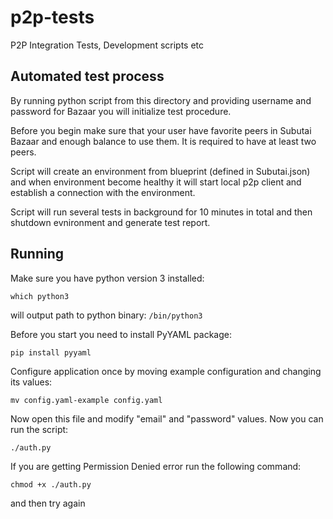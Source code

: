 # p2p-tests
P2P Integration Tests, Development scripts etc

## Automated test process

By running python script from this directory and providing username and password for Bazaar you will initialize 
test procedure.

Before you begin make sure that your user have favorite peers in Subutai Bazaar and enough balance to use them.
It is required to have at least two peers. 

Script will create an environment from blueprint (defined in Subutai.json) and when environment become healthy
it will start local p2p client and establish a connection with the environment. 

Script will run several tests in background for 10 minutes in total and then shutdown evnironment and generate
test report.

## Running

Make sure you have python version 3 installed:

```
which python3
```
will output path to python binary: `/bin/python3`

Before you start you need to install PyYAML package:

```
pip install pyyaml
```

Configure application once by moving example configuration and changing its values:

```
mv config.yaml-example config.yaml
```

Now open this file and modify "email" and "password" values. Now you can run the script:

```
./auth.py
```

If you are getting Permission Denied error run the following command:

```
chmod +x ./auth.py
```

and then try again